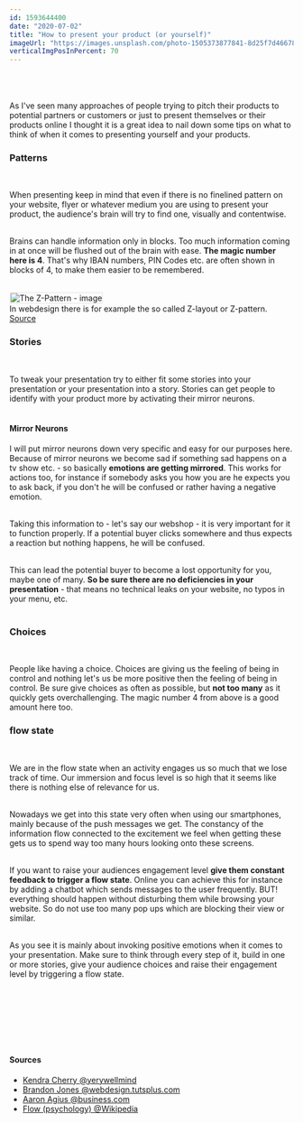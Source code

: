 ```yaml
---
id: 1593644400
date: "2020-07-02"
title: "How to present your product (or yourself)"
imageUrl: "https://images.unsplash.com/photo-1505373877841-8d25f7d46678?ixlib=rb-1.2.1&ixid=eyJhcHBfaWQiOjEyMDd9&auto=format&fit=crop&w=1300&q=80"
verticalImgPosInPercent: 70
---
```

<br />
<br />
<br />
As I've seen many approaches of people trying to pitch their products to potential partners or customers or just to present themselves or their products online I thought it is a great idea to nail down some tips on what to think of when it comes to presenting yourself and your products.

### Patterns
<br/>

When presenting keep in mind that even if there is no finelined pattern on your website, flyer or whatever medium you are using to present your product, the audience's brain will try to find one, visually and contentwise.<br /><br />

Brains can handle information only in blocks. Too much information coming in at once will be flushed out of the brain with ease. **The magic number here is 4**. That's why IBAN numbers, PIN Codes etc. are often shown in blocks of 4, to make them easier to be remembered.<br /><br />

<img style="border: 2px solid #efefef;" src="https://cdn.tutsplus.com/webdesign/uploads/legacy/004_Z_Layout/3.jpg" alt="The Z-Pattern - image" />

<figcaption>In webdesign there is for example the so called Z-layout or Z-pattern. <a href="https://webdesign.tutsplus.com/articles/understanding-the-z-layout-in-web-design--webdesign-28">Source</a></figcaption>

### Stories
<br />

To tweak your presentation try to either fit some stories into your presentation or your presentation into a story. Stories can get people to identify with your product more by activating their mirror neurons.<br /><br />

#### Mirror Neurons

I will put mirror neurons down very specific and easy for our purposes here. Because of mirror neurons we become sad if something sad happens on a tv show etc. - so basically **emotions are getting mirrored**. This works for actions too, for instance if somebody asks you how you are he expects you to ask back, if you don't he will be confused or rather having a negative emotion.<br /><br />

Taking this information to - let's say our webshop - it is very important for it to function properly. If a potential buyer clicks somewhere and thus expects a reaction but nothing happens, he will be confused.<br /><br />

This can lead the potential buyer to become a lost opportunity for you, maybe one of many. **So be sure there are no deficiencies in your presentation** - that means no technical leaks on your website, no typos in your menu, etc.<br /><br />

### Choices
<br />

People like having a choice. Choices are giving us the feeling of being in control and nothing let's us be more positive then the feeling of being in control. Be sure give choices as often as possible, but **not too many** as it quickly gets overchallenging. The magic number 4 from above is a good amount here too.<br />

### flow state
<br />

We are in the flow state when an activity engages us so much that we lose track of time. Our immersion and focus level is so high that it seems like there is nothing else of relevance for us.<br /><br />

Nowadays we get into this state very often when using our smartphones, mainly because of the push messages we get. The constancy of the information flow connected to the excitement we feel when getting these gets us to spend way too many hours looking onto these screens.<br /><br />

If you want to raise your audiences engagement level **give them constant feedback to trigger a flow state**. Online you can achieve this for instance by adding a chatbot which sends messages to the user frequently. BUT! everything should happen without disturbing them while browsing your website. So do not use too many pop ups which are blocking their view or similar.<br /><br />

As you see it is mainly about invoking positive emotions when it comes to your presentation. Make sure to think through every step of it, build in one or more stories, give your audience choices and raise their engagement level by triggering a flow state.

<br /><br /><br /><br /><br /><br />

#### Sources

* [Kendra Cherry @yerywellmind](https://www.verywellmind.com/what-is-short-term-memory-2795348)
* [Brandon Jones @webdesign.tutsplus.com](https://webdesign.tutsplus.com/articles/understanding-the-z-layout-in-web-design--webdesign-28)
* [Aaron Agius @business.com](https://www.business.com/articles/the-psychology-of-choice-and-how-your-startup-can-leverage-it/)
* [Flow (psychology) @Wikipedia](https://en.wikipedia.org/wiki/Flow_(psychology))